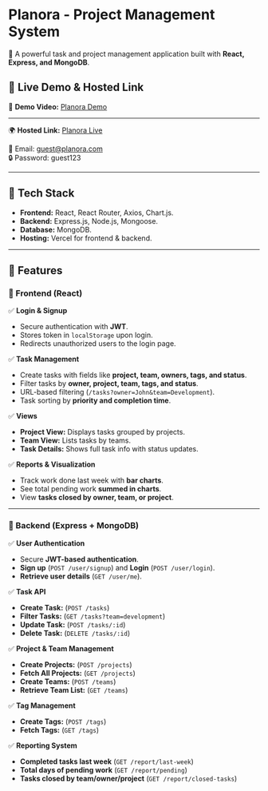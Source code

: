 # Planora - Project Management System

🚀 A powerful task and project management application built with **React, Express, and MongoDB**.

## 🔗 Live Demo & Hosted Link

🎥 **Demo Video:** [Planora Demo](https://drive.google.com/file/d/1FDk3XS2SHeY9JpUKWlFdRh3pCZDF0wVx/view?usp=sharing)  

---

🌍 **Hosted Link:** [Planora Live](https://planora-frontend.vercel.app/)

📧 Email: guest@planora.com  
🔒 Password: guest123

---

## 🔧 Tech Stack

- **Frontend:** React, React Router, Axios, Chart.js.
- **Backend:** Express.js, Node.js, Mongoose.
- **Database:** MongoDB.
- **Hosting:** Vercel for frontend & backend.

---

## 📌 Features

### 🔹 Frontend (React)

✅ **Login & Signup**

- Secure authentication with **JWT**.
- Stores token in `localStorage` upon login.
- Redirects unauthorized users to the login page.

✅ **Task Management**

- Create tasks with fields like **project, team, owners, tags, and status**.
- Filter tasks by **owner, project, team, tags, and status**.
- URL-based filtering (`/tasks?owner=John&team=Development`).
- Task sorting by **priority and completion time**.

✅ **Views**

- **Project View:** Displays tasks grouped by projects.
- **Team View:** Lists tasks by teams.
- **Task Details:** Shows full task info with status updates.

✅ **Reports & Visualization**

- Track work done last week with **bar charts**.
- See total pending work **summed in charts**.
- View **tasks closed by owner, team, or project**.

---

### 🔹 Backend (Express + MongoDB)

✅ **User Authentication**

- Secure **JWT-based authentication**.
- **Sign up** (`POST /user/signup`) and **Login** (`POST /user/login`).
- **Retrieve user details** (`GET /user/me`).

✅ **Task API**

- **Create Task:** (`POST /tasks`)
- **Filter Tasks:** (`GET /tasks?team=development`)
- **Update Task:** (`POST /tasks/:id`)
- **Delete Task:** (`DELETE /tasks/:id`)

✅ **Project & Team Management**

- **Create Projects:** (`POST /projects`)
- **Fetch All Projects:** (`GET /projects`)
- **Create Teams:** (`POST /teams`)
- **Retrieve Team List:** (`GET /teams`)

✅ **Tag Management**

- **Create Tags:** (`POST /tags`)
- **Fetch Tags:** (`GET /tags`)

✅ **Reporting System**

- **Completed tasks last week** (`GET /report/last-week`)
- **Total days of pending work** (`GET /report/pending`)
- **Tasks closed by team/owner/project** (`GET /report/closed-tasks`)

